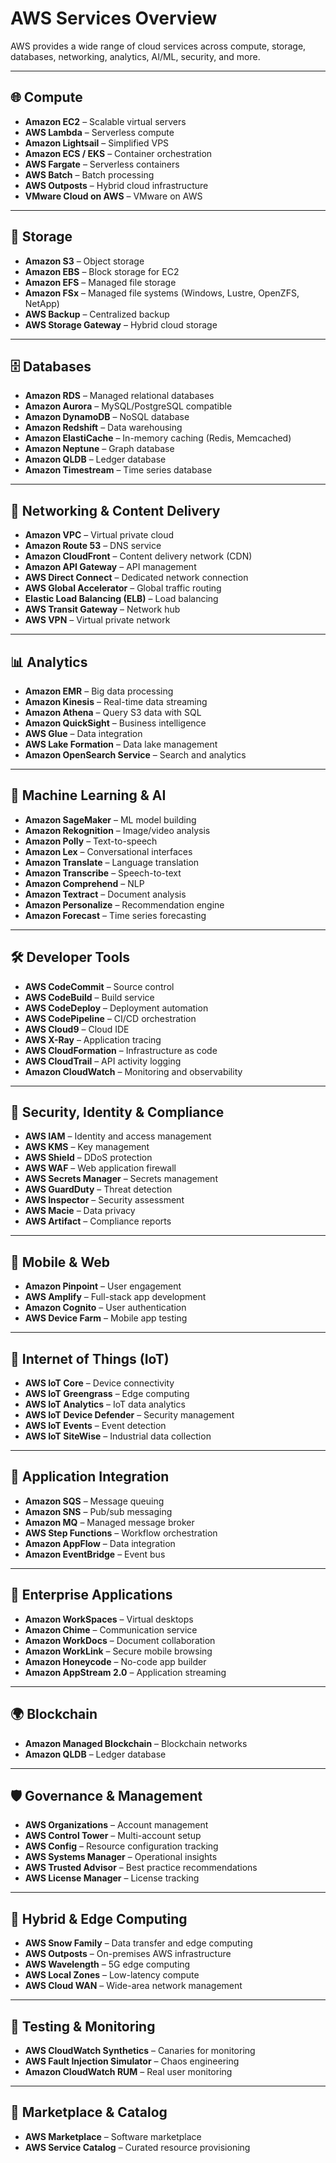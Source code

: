 # AWS Services Overview

AWS provides a wide range of cloud services across compute, storage, databases, networking, analytics, AI/ML, security, and more.

---

## 🌐 Compute
- **Amazon EC2** – Scalable virtual servers
- **AWS Lambda** – Serverless compute
- **Amazon Lightsail** – Simplified VPS
- **Amazon ECS / EKS** – Container orchestration
- **AWS Fargate** – Serverless containers
- **AWS Batch** – Batch processing
- **AWS Outposts** – Hybrid cloud infrastructure
- **VMware Cloud on AWS** – VMware on AWS

---

## 💾 Storage
- **Amazon S3** – Object storage
- **Amazon EBS** – Block storage for EC2
- **Amazon EFS** – Managed file storage
- **Amazon FSx** – Managed file systems (Windows, Lustre, OpenZFS, NetApp)
- **AWS Backup** – Centralized backup
- **AWS Storage Gateway** – Hybrid cloud storage

---

## 🗄️ Databases
- **Amazon RDS** – Managed relational databases
- **Amazon Aurora** – MySQL/PostgreSQL compatible
- **Amazon DynamoDB** – NoSQL database
- **Amazon Redshift** – Data warehousing
- **Amazon ElastiCache** – In-memory caching (Redis, Memcached)
- **Amazon Neptune** – Graph database
- **Amazon QLDB** – Ledger database
- **Amazon Timestream** – Time series database

---

## 📡 Networking & Content Delivery
- **Amazon VPC** – Virtual private cloud
- **Amazon Route 53** – DNS service
- **Amazon CloudFront** – Content delivery network (CDN)
- **Amazon API Gateway** – API management
- **AWS Direct Connect** – Dedicated network connection
- **AWS Global Accelerator** – Global traffic routing
- **Elastic Load Balancing (ELB)** – Load balancing
- **AWS Transit Gateway** – Network hub
- **AWS VPN** – Virtual private network

---

## 📊 Analytics
- **Amazon EMR** – Big data processing
- **Amazon Kinesis** – Real-time data streaming
- **Amazon Athena** – Query S3 data with SQL
- **Amazon QuickSight** – Business intelligence
- **AWS Glue** – Data integration
- **AWS Lake Formation** – Data lake management
- **Amazon OpenSearch Service** – Search and analytics

---

## 🤖 Machine Learning & AI
- **Amazon SageMaker** – ML model building
- **Amazon Rekognition** – Image/video analysis
- **Amazon Polly** – Text-to-speech
- **Amazon Lex** – Conversational interfaces
- **Amazon Translate** – Language translation
- **Amazon Transcribe** – Speech-to-text
- **Amazon Comprehend** – NLP
- **Amazon Textract** – Document analysis
- **Amazon Personalize** – Recommendation engine
- **Amazon Forecast** – Time series forecasting

---

## 🛠️ Developer Tools
- **AWS CodeCommit** – Source control
- **AWS CodeBuild** – Build service
- **AWS CodeDeploy** – Deployment automation
- **AWS CodePipeline** – CI/CD orchestration
- **AWS Cloud9** – Cloud IDE
- **AWS X-Ray** – Application tracing
- **AWS CloudFormation** – Infrastructure as code
- **AWS CloudTrail** – API activity logging
- **Amazon CloudWatch** – Monitoring and observability

---

## 🔐 Security, Identity & Compliance
- **AWS IAM** – Identity and access management
- **AWS KMS** – Key management
- **AWS Shield** – DDoS protection
- **AWS WAF** – Web application firewall
- **AWS Secrets Manager** – Secrets management
- **AWS GuardDuty** – Threat detection
- **AWS Inspector** – Security assessment
- **AWS Macie** – Data privacy
- **AWS Artifact** – Compliance reports

---

## 📱 Mobile & Web
- **Amazon Pinpoint** – User engagement
- **AWS Amplify** – Full-stack app development
- **Amazon Cognito** – User authentication
- **AWS Device Farm** – Mobile app testing

---

## 🧠 Internet of Things (IoT)
- **AWS IoT Core** – Device connectivity
- **AWS IoT Greengrass** – Edge computing
- **AWS IoT Analytics** – IoT data analytics
- **AWS IoT Device Defender** – Security management
- **AWS IoT Events** – Event detection
- **AWS IoT SiteWise** – Industrial data collection

---

## 🧩 Application Integration
- **Amazon SQS** – Message queuing
- **Amazon SNS** – Pub/sub messaging
- **Amazon MQ** – Managed message broker
- **AWS Step Functions** – Workflow orchestration
- **Amazon AppFlow** – Data integration
- **Amazon EventBridge** – Event bus

---

## 🏢 Enterprise Applications
- **Amazon WorkSpaces** – Virtual desktops
- **Amazon Chime** – Communication service
- **Amazon WorkDocs** – Document collaboration
- **Amazon WorkLink** – Secure mobile browsing
- **Amazon Honeycode** – No-code app builder
- **Amazon AppStream 2.0** – Application streaming

---

## 🌍 Blockchain
- **Amazon Managed Blockchain** – Blockchain networks
- **Amazon QLDB** – Ledger database

---

## 🛡️ Governance & Management
- **AWS Organizations** – Account management
- **AWS Control Tower** – Multi-account setup
- **AWS Config** – Resource configuration tracking
- **AWS Systems Manager** – Operational insights
- **AWS Trusted Advisor** – Best practice recommendations
- **AWS License Manager** – License tracking

---

## 🧱 Hybrid & Edge Computing
- **AWS Snow Family** – Data transfer and edge computing
- **AWS Outposts** – On-premises AWS infrastructure
- **AWS Wavelength** – 5G edge computing
- **AWS Local Zones** – Low-latency compute
- **AWS Cloud WAN** – Wide-area network management

---

## 🧪 Testing & Monitoring
- **AWS CloudWatch Synthetics** – Canaries for monitoring
- **AWS Fault Injection Simulator** – Chaos engineering
- **Amazon CloudWatch RUM** – Real user monitoring

---

## 🛒 Marketplace & Catalog
- **AWS Marketplace** – Software marketplace
- **AWS Service Catalog** – Curated resource provisioning
